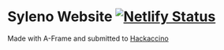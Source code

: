 # Syleno Website [![Netlify Status](https://api.netlify.com/api/v1/badges/5b6c0a10-c643-4dd3-93ee-92212bba1aa9/deploy-status)](https://app.netlify.com/sites/syleno-app/deploys)
  
  Made with A-Frame and
  submitted to [Hackaccino](https://fraps.hackclub.com/)
